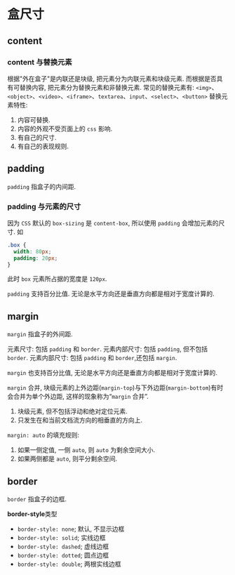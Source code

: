# 盒尺寸

## content

### content 与替换元素

根据"外在盒子"是内联还是块级, 把元素分为内联元素和块级元素. 而根据是否具有可替换内容, 把元素分为替换元素和非替换元素.
常见的替换元素有: `<img>`、`<object>`、`<video>`、`<iframe>`、`textarea`、`input`、`<select>`、`<button>`
替换元素特性:

1. 内容可替换.
2. 内容的外观不受页面上的 `css` 影响.
3. 有自己的尺寸.
4. 有自己的表现规则.

## padding

`padding` 指盒子的内间距.

### padding 与元素的尺寸

因为 `CSS` 默认的 `box-sizing` 是 `content-box`, 所以使用 `padding` 会增加元素的尺寸.
如

```css
.box {
  width: 80px;
  padding: 20px;
}
```

此时 `box` 元素所占据的宽度是 `120px`.

`padding` 支持百分比值. 无论是水平方向还是垂直方向都是相对于宽度计算的.

## margin

`margin` 指盒子的外间距.

元素尺寸: 包括 `padding` 和 `border`.
元素内部尺寸: 包括 `padding`, 但不包括 `border`.
元素内部尺寸: 包括 `padding` 和 `border`,还包括 `margin`.

`margin` 也支持百分比值, 无论是水平方向还是垂直方向都是相对于宽度计算的.

`margin` 合并, 块级元素的上外边距(`margin-top`)与下外边距(`margin-bottom`)有时会合并为单个外边距, 这样的现象称为“`margin` 合并”.

1. 块级元素, 但不包括浮动和绝对定位元素.
2. 只发生在和当前文档流方向的相垂直的方向上.

`margin: auto` 的填充规则:

1. 如果一侧定值, 一侧 `auto`, 则 `auto` 为剩余空间大小.
2. 如果两侧都是 `auto`, 则平分剩余空间.

## border

`border` 指盒子的边框.

**border-style**类型

- `border-style: none`; 默认, 不显示边框
- `border-style: solid`; 实线边框
- `border-style: dashed`; 虚线边框
- `border-style: dotted`; 圆点边框
- `border-style: double`; 两根实线边框
